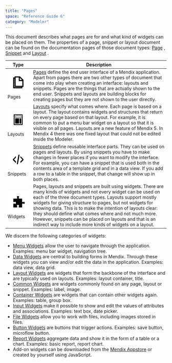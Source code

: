 ```yaml
---
title: "Pages"
space: "Reference Guide 6"
category: "Modeler"
---
```



This document describes what pages are for and what kind of widgets can be placed on them. The properties of a page, snippet or layout document can be found on the documentation pages of those document types: [Page](/refguide6/page) , [Snippet](/refguide6/snippet) and [Layout](/refguide6/layout) .

Type | Description
--- | ---
[![](attachments/16713812/16843957.png)](/refguide6/pages) Pages | [Pages](/refguide6/page)  define the end user interface of a Mendix application. Apart from pages there are two other types of document that come into play when creating an interface: layouts and snippets. Pages are the things that are actually shown to the end user. Snippets and layouts are building blocks for creating pages but they are not shown to the user directly.
[![](attachments/16713812/16843956.png)](/refguide6/layouts)Layouts | [Layouts](/refguide6/layout)  specify what comes where. Each page is based on a layout. The layout contains widgets and structures that return on every page based on that layout. For example, it is common to put a menu bar widget on a layout so that it is visible on all pages. Layouts are a new feature of Mendix 5\. In Mendix 4 there was one fixed layout that could not be edited inside the Modeler.
[![](attachments/16713812/16843958.png)](/refguide6/snippet)Snippets | [Snippets](/refguide6/snippet) define reusable interface parts. They can be used on pages and layouts. By using snippets you have to make changes in fewer places if you want to modify the interface. For example, you can have a snippet that is used both in the contents area of a template grid and in a data view. If you add a row to a table in the snippet, that change will show up in both places.
[![](attachments/16713812/16843955.png)](/refguide6/menu-widgets)Widgets | Pages, layouts and snippets are built using widgets. There are many kinds of widgets and not every widget can be used on each of the three document types. Layouts support mostly widgets for giving structure to pages, but not widgets for showing data. This is to make the intention of layouts clear: they should define what comes where and not much more. However, snippets can be placed on layouts and that is an indirect way to include more kinds of widgets on a layout.

We discern the following categories of widgets:

*   [Menu Widgets](/refguide6/menu-widgets) allow the user to navigate through the application. Examples: menu bar widget, navigation tree.
*   [Data Widgets](/refguide6/data-widgets) are central to building forms in Mendix. Through these widgets you can view and/or edit the data in the application. Examples: data view, data grid.
*   [Layout Widgets](/refguide6/layout-widgets) are widgets that form the backbone of the interface and are typically used on layouts. Examples: layout container, title.
*   [Common Widgets](/refguide6/common-widgets) are widgets commonly found on any page, layout or snippet. Examples: label, image.
*   [Container Widgets](/refguide6/container-widgets) are widgets that can contain other widgets again. Examples: table, group box.
*   [Input Widgets](/refguide6/input-widgets) make it possible to show and edit the values of attributes and associations. Examples: text box, date picker.
*   [File Widgets](/refguide6/file-widgets) allow you to work with files, including images stored in files.
*   [Button Widgets](/refguide6/button-widgets) are buttons that trigger actions. Examples: save button, microflow button.
*   [Report Widgets](/refguide6/report-widgets) aggregate data and show it in the form of a table or a chart. Examples: basic report, report chart.
*   Add-on widgets can be downloaded from the [Mendix Appstore](https://appstore.mendix.com/) or created by yourself using JavaScript.
